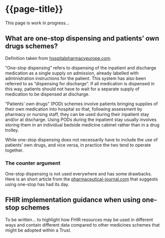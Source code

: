 # {{page-title}}

<div class="nhsd-a-box nhsd-a-box--bg-light-yellow nhsd-!t-margin-bottom-6 nhsd-t-body">
    This page is work in progress...
</div>

## What are one-stop dispensing and patients’ own drugs schemes?

Definition taken from [hospitalpharmacyeurope.com](https://hospitalpharmacyeurope.com/news/editors-pick/guide-to-pod-schemes-and-one-stop-dispensing/).

“One-stop dispensing” refers to dispensing of the inpatient and discharge medication as a single supply on admission, already labelled with administration instructions for the patient. This system has also been referred to as “dispensing for discharge”. If all medication is dispensed in this way, patients should not have to wait for a separate supply of medication to be dispensed at discharge.

“Patients’ own drugs” (POD) schemes involve patients bringing supplies of their own medication into hospital so that, following assessment by pharmacy or nursing staff, they can be used during their inpatient stay and/or at discharge. Using PODs during the inpatient stay usually involves storing them in an individual bedside medicine cabinet rather than in a drug trolley.

While one-stop dispensing does not necessarily have to include the use of patients’ own drugs, and vice versa, in practice the two tend to operate together.

### The counter argument

One-stop dispensing is not used everywhere and has some drawbacks. Here is an short article from the [pharmaceutical-journal.com](https://pharmaceutical-journal.com/article/opinion/one-stop-dispensing-has-had-its-day-time-to-embrace-technology) that suggests using one-stop has had its day.

## FHIR implementation guidance when using one-stop schemes

To be written... to highlight how FHIR resources may be used in different ways and contain different data compared to other medicines schemes that might be adopted within a Trust.
